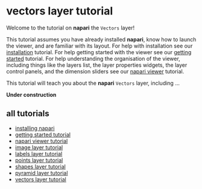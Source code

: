 # vectors layer tutorial

Welcome to the tutorial on **napari** the `Vectors` layer!

This tutorial assumes you have already installed **napari**, know how to launch the viewer, and are familiar with its layout. For help with installation see our [installation](installation.md) tutorial. For help getting started with the viewer see our [getting started](getting_started.md) tutorial. For help understanding the organisation of the viewer, including things like the layers list, the layer properties widgets, the layer control panels, and the dimension sliders see our [napari viewer](viewer.md) tutorial.

This tutorial will teach you about the **napari** `Vectors` layer, including ...

**Under construction**

## all tutorials

- [installing napari](installation.md)
- [getting started tutorial](getting_started.md)
- [napari viewer tutorial](viewer.md)
- [image layer tutorial](image.md)
- [labels layer tutorial](labels.md)
- [points layer tutorial](points.md)
- [shapes layer tutorial](shapes.md)
- [pyramid layer tutorial](pyramid.md)
- [vectors layer tutorial](vectors.md)
